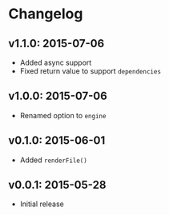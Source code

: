 # Changelog

## v1.1.0: 2015-07-06

- Added async support
- Fixed return value to support `dependencies`

## v1.0.0: 2015-07-06

- Renamed option to `engine`

## v0.1.0: 2015-06-01

- Added `renderFile()`

## v0.0.1: 2015-05-28

- Initial release
